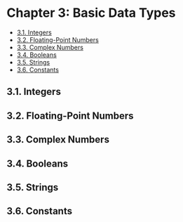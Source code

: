 # Chapter 3: Basic Data Types

<!-- TOC -->

- [3.1. Integers](#31-integers)
- [3.2. Floating-Point Numbers](#32-floating-point-numbers)
- [3.3. Complex Numbers](#33-complex-numbers)
- [3.4. Booleans](#34-booleans)
- [3.5. Strings](#35-strings)
- [3.6. Constants](#36-constants)

<!-- /TOC -->


## 3.1. Integers 
## 3.2. Floating-Point Numbers 
## 3.3. Complex Numbers 
## 3.4. Booleans 
## 3.5. Strings 
## 3.6. Constants

